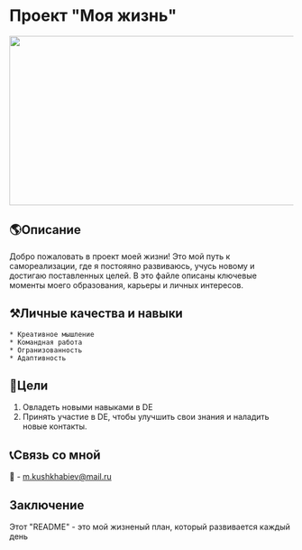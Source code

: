 # Проект "Моя жизнь"
<div align="center">
  <img src="https://media.giphy.com/media/dWesBcTLavkZuG35MI/giphy.gif" width="600" height="300"/>
</div>

## 🌎Описание

Добро пожаловать в проект моей жизни! Это мой путь к самореализации, где я постояяно развиваюсь, учусь новому и достигаю поставленных целей. В это файле описаны ключевые моменты моего образования, карьеры и личных интересов.

## ⚒Личные качества и навыки

	* Креативное мышление
	* Командная работа
	* Огранизованность
	* Адаптивность

## 🎯Цели

1. Овладеть новыми навыками в DE
2. Принять участие в DE, чтобы улучшить свои знания и наладить новые контакты.


 ## 📞Связь со мной

📧 - m.kushkhabiev@mail.ru

## Заключение
Этот "README" - это мой жизненый план, который развивается каждый день